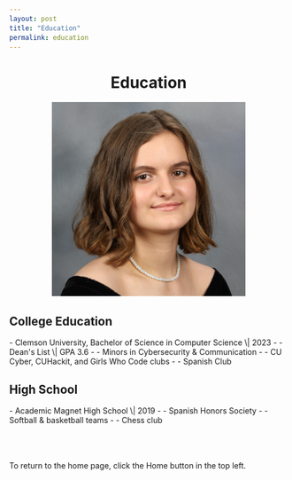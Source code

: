 ```yaml
---
layout: post
title: "Education"
permalink: education
---
```

<h1 class="post-title p-name"><span class="gold"> <div style="text-align:center"> Education </div></span></h1>

<div style="text-align: center"><img src="./assets/images/GradPic.jpg" width="350"></div>


<h2 class="post-title p-name"><span class="white">College Education</span></h2>
- Clemson University, Bachelor of Science in Computer Science \| 2023
- - Dean's List \| GPA 3.6
- - Minors in Cybersecurity & Communication
- - CU Cyber, CUHackit, and Girls Who Code clubs
- - Spanish Club
<h2 class="post-title p-name"><span class="white">High School</span></h2>
- Academic Magnet High School \| 2019
- - Spanish Honors Society
- - Softball & basketball teams
- - Chess club



<br><br><br>To return to the home page, click the Home button in the top left.
